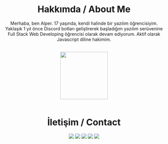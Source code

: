 <div align="center">
  <h1>Hakkımda / About Me</h1>
  <p>Merhaba, ben Alper. 17 yaşında, kendi halinde bir yazılım öğrencisiyim. Yaklaşık 1 yıl önce Discord botları geliştirerek başladığım yazılım serüvenine Full Stack Web Developing öğrencisi olarak devam ediyorum. Aktif olarak Javascript diline hakimim.</p>
  <br>
  <img src="https://github-readme-stats.vercel.app/api?username=thearkxd&show_icons=true&theme=dark&hide_border=true" width="%100" height="150px">
  <br><br>
  <h1>İletişim / Contact</h1>
  <a href="https://discord.com/users/350976460313329665" target="_blank"><img src="https://shields.io/badge/Theark-111111.svg?&style=for-the-badge&logo=discord"></a>
  <a href="https://github.com/thearkxd" target="_blank"><img src="https://shields.io/badge/Theark-111111.svg?&style=for-the-badge&logo=github"></a>
  <a href="https://www.npmjs.com/~theark" target="_blank"><img src="https://shields.io/badge/Theark-111111.svg?&style=for-the-badge&logo=npm"></a>
  <a href="https://discord.gg/UEPcFtytcc" target="_blank"><img src="https://shields.io/badge/My Discord Server-111111.svg?&style=for-the-badge"></a>
  <a href="https://theark.tk" target="_blank"><img src="https://shields.io/badge/My Website-111111.svg?&style=for-the-badge"></a>
</div>
